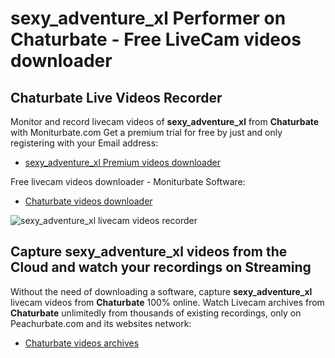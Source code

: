 # sexy_adventure_xl Performer on Chaturbate - Free LiveCam videos downloader

## Chaturbate Live Videos Recorder

Monitor and record livecam videos of **sexy_adventure_xl** from **Chaturbate** with Moniturbate.com
Get a premium trial for free by just and only registering with your Email address:
* [sexy_adventure_xl Premium videos downloader](https://moniturbate.com/request-demo-licence-key.html)

Free livecam videos downloader - Moniturbate Software:
* [Chaturbate videos downloader](https://moniturbate.com/moniturbate-download-software.html)

![sexy_adventure_xl livecam videos recorder](https://peachurnet.com/templates/moniturbate-software.png)


## Capture sexy_adventure_xl videos from the Cloud and watch your recordings on Streaming

Without the need of downloading a software, capture **sexy_adventure_xl** livecam videos from **Chaturbate** 100% online.
Watch Livecam archives from **Chaturbate** unlimitedly from thousands of existing recordings, only on Peachurbate.com and its websites network:
* [Chaturbate videos archives](https://peachurnet.com/)